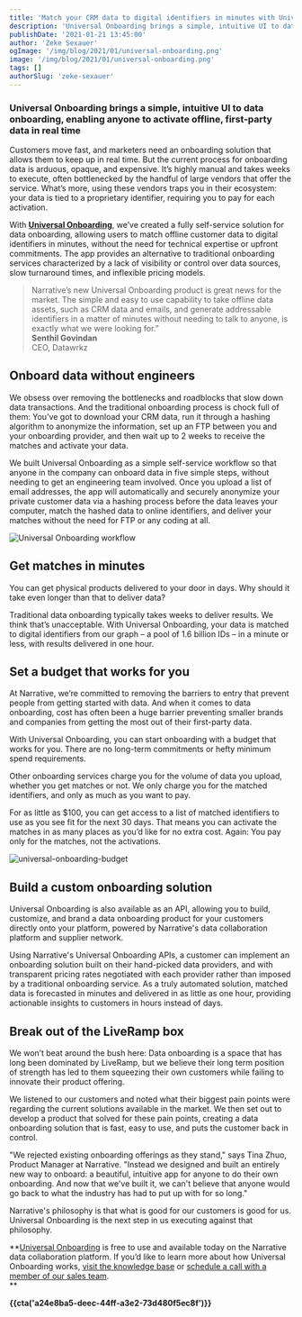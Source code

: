 ```yaml
---
title: 'Match your CRM data to digital identifiers in minutes with Universal Onboarding'
description: 'Universal Onboarding brings a simple, intuitive UI to data onboarding, enabling anyone to activate offline, first-party data in real time.'
publishDate: '2021-01-21 13:45:00'
author: 'Zeke Sexauer'
ogImage: '/img/blog/2021/01/universal-onboarding.png'
image: '/img/blog/2021/01/universal-onboarding.png'
tags: []
authorSlug: 'zeke-sexauer'
---
```

### Universal Onboarding brings a simple, intuitive UI to data onboarding, enabling anyone to activate offline, first-party data in real time

Customers move fast, and marketers need an onboarding solution that allows them to keep up in real time. But the current process for onboarding data is arduous, opaque, and expensive. It’s highly manual and takes weeks to execute, often bottlenecked by the handful of large vendors that offer the service. What’s more, using these vendors traps you in their ecosystem: your data is tied to a proprietary identifier, requiring you to pay for each activation.

With [**Universal Onboarding**](https://app.narrative.io/app/universal-onboarding), we’ve created a fully self-service solution for data onboarding, allowing users to match offline customer data to digital identifiers in minutes, without the need for technical expertise or upfront commitments. The app provides an alternative to traditional onboarding services characterized by a lack of visibility or control over data sources, slow turnaround times, and inflexible pricing models.

> Narrative’s new Universal Onboarding product is great news for the market. The simple and easy to use capability to take offline data assets, such as CRM data and emails, and generate addressable identifiers in a matter of minutes without needing to talk to anyone, is exactly what we were looking for.”  
> **Senthil Govindan**  
> CEO, Datawrkz

Onboard data without engineers
------------------------------

We obsess over removing the bottlenecks and roadblocks that slow down data transactions. And the traditional onboarding process is chock full of them: You’ve got to download your CRM data, run it through a hashing algorithm to anonymize the information, set up an FTP between you and your onboarding provider, and then wait up to 2 weeks to receive the matches and activate your data.

We built Universal Onboarding as a simple self-service workflow so that anyone in the company can onboard data in five simple steps, without needing to get an engineering team involved. Once you upload a list of email addresses, the app will automatically and securely anonymize your private customer data via a hashing process before the data leaves your computer, match the hashed data to online identifiers, and deliver your matches without the need for FTP or any coding at all.

![Universal Onboarding workflow](https://solutions.narrative.io/hubfs/Blog/universal-onboarding-workflow.gif)

Get matches in minutes
----------------------

You can get physical products delivered to your door in days. Why should it take even longer than that to deliver data?

Traditional data onboarding typically takes weeks to deliver results. We think that’s unacceptable. With Universal Onboarding, your data is matched to digital identifiers from our graph – a pool of 1.6 billion IDs – in a minute or less, with results delivered in one hour.

Set a budget that works for you
-------------------------------

At Narrative, we’re committed to removing the barriers to entry that prevent people from getting started with data. And when it comes to data onboarding, cost has often been a huge barrier preventing smaller brands and companies from getting the most out of their first-party data.

With Universal Onboarding, you can start onboarding with a budget that works for you. There are no long-term commitments or hefty minimum spend requirements.

Other onboarding services charge you for the volume of data you upload, whether you get matches or not. We only charge you for the matched identifiers, and only as much as you want to pay.

For as little as $100, you can get access to a list of matched identifiers to use as you see fit for the next 30 days. That means you can activate the matches in as many places as you’d like for no extra cost. Again: You pay only for the matches, not the activations.

![universal-onboarding-budget](https://solutions.narrative.io/hubfs/Blog/universal-onboarding-budget.png)

Build a custom onboarding solution
----------------------------------

Universal Onboarding is also available as an API, allowing you to build, customize, and brand a data onboarding product for your customers directly onto your platform, powered by Narrative's data collaboration platform and supplier network.

Using Narrative's Universal Onboarding APIs, a customer can implement an onboarding solution built on their hand-picked data providers, and with transparent pricing rates negotiated with each provider rather than imposed by a traditional onboarding service. As a truly automated solution, matched data is forecasted in minutes and delivered in as little as one hour, providing actionable insights to customers in hours instead of days.

Break out of the LiveRamp box
-----------------------------

We won’t beat around the bush here: Data onboarding is a space that has long been dominated by LiveRamp, but we believe their long term position of strength has led to them squeezing their own customers while failing to innovate their product offering.

We listened to our customers and noted what their biggest pain points were regarding the current solutions available in the market. We then set out to develop a product that solved for these pain points, creating a data onboarding solution that is fast, easy to use, and puts the customer back in control.

"We rejected existing onboarding offerings as they stand," says Tina Zhuo, Product Manager at Narrative. "Instead we designed and built an entirely new way to onboard: a beautiful, intuitive app for anyone to do their own onboarding. And now that we've built it, we can't believe that anyone would go back to what the industry has had to put up with for so long."

Narrative's philosophy is that what is good for our customers is good for us. Universal Onboarding is the next step in us executing against that philosophy.

**[Universal Onboarding](https://app.narrative.io/app/universal-onboarding) is free to use and available today on the Narrative data collaboration platform. If you’d like to learn more about how Universal Onboarding works, [visit the knowledge base](https://kb.narrative.io/universal-onboarding) or [schedule a call with a member of our sales team](https://www.narrative.io/demo).  
**

**{{cta('a24e8ba5-deec-44ff-a3e2-73d480f5ec8f')}}**
